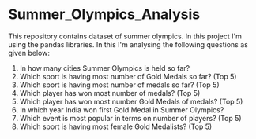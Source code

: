 # Summer_Olympics_Analysis
This repository contains dataset of summer olympics.
In this project I'm using the pandas libraries.
In this I'm analysing the following questions as given below:
  1. In how many cities Summer Olympics is held so far?
  2. Which sport is having most number of Gold Medals so far? (Top 5)
  3. Which sport is having most number of medals so far? (Top 5)
  4. Which player has won most number of medals? (Top 5)
  5. Which player has won most number Gold Medals of medals? (Top 5)
  6. In which year India won first Gold Medal in Summer Olympics?
  7. Which event is most popular in terms on number of players? (Top 5)
  8. Which sport is having most female Gold Medalists? (Top 5)
